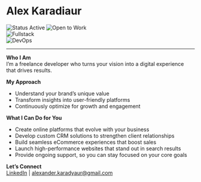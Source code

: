 # Alex Karadiaur

![Status Active](https://img.shields.io/badge/Status-Active-brightgreen) ![Open to Work](https://img.shields.io/badge/Open_to-Work-blue)  
![Fullstack](https://img.shields.io/badge/Fullstack-Golang%20%7C%20Gin%20%7C%20React%20%7C%20Next.js%20%7C%20PostgreSQL-red)  
![DevOps](https://img.shields.io/badge/DevOps-Docker%20%7C%20CI%2FCD%20%7C%20Vercel%20%7C%20Railway-yellow)

---

**Who I Am**  
I’m a freelance developer who turns your vision into a digital experience that drives results.

**My Approach**  
- Understand your brand’s unique value  
- Transform insights into user-friendly platforms  
- Continuously optimize for growth and engagement

**What I Can Do for You**  
- Create online platforms that evolve with your business  
- Develop custom CRM solutions to strengthen client relationships  
- Build seamless eCommerce experiences that boost sales  
- Launch high-performance websites that stand out in search results  
- Provide ongoing support, so you can stay focused on your core goals

**Let’s Connect**  
[LinkedIn](https://linkedin.com/in/karadyauran) | [alexander.karadyaur@gmail.com](mailto:alexander.karadyaur@gmail.com)
